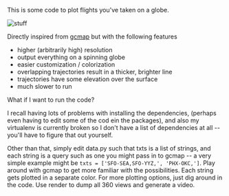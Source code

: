 This is some code to plot flights you've taken on a globe.

![stuff]()

Directly inspired from [gcmap](http://www.gcmap.com/) but with the following features

- higher (arbitrarily high) resolution
- output everything on a spinning globe
- easier customization / colorization
- overlapping trajectories result in a thicker, brighter line
- trajectories have some elevation over the surface
- much slower to run


What if I want to run the code?

I recall having lots of problems with installing the dependencies, (perhaps even having to edit some of the cod ein the packages), and also my virtualenv is currently broken so I don't have a list of dependencies at all -- you'll have to figure that out yourself.

Other than that, simply edit data.py such that txts is a list of strings, and each string is a query such as one you might pass in to gcmap -- a very simple example might be `txts = ['SFO-SEA,SFO-YYZ,', 'PHX-OKC,']`. Play around with gcmap to get more familiar with the possibilities. Each string gets plotted in a separate color. For more plotting options, just dig around in the code. Use render to dump all 360 views and generate a video. 